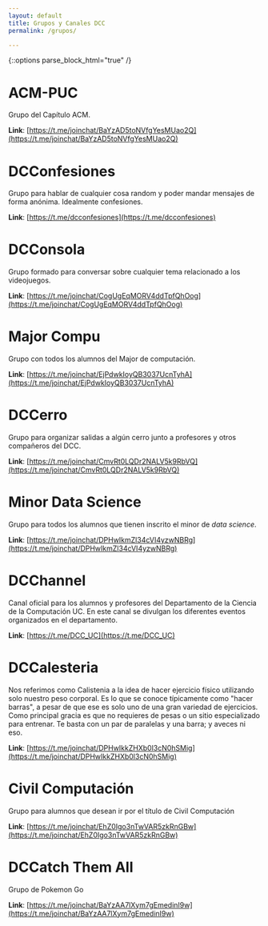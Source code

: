 ```yaml
---
layout: default
title: Grupos y Canales DCC
permalink: /grupos/

---
```

{::options parse_block_html="true" /}
<div class="grupo">

# ACM-PUC
Grupo del Capítulo ACM.

**Link**: [https://t.me/joinchat/BaYzAD5toNVfgYesMUao2Q](https://t.me/joinchat/BaYzAD5toNVfgYesMUao2Q) 

</div>

<div class="grupo">

# DCConfesiones
Grupo para hablar de cualquier cosa random y poder mandar mensajes de forma anónima. Idealmente confesiones.

**Link**: [https://t.me/dcconfesiones](https://t.me/dcconfesiones)

</div>

<div class="grupo">

# DCConsola
Grupo formado para conversar sobre cualquier tema relacionado a los videojuegos. 

**Link**: [https://t.me/joinchat/CogUgEqMORV4ddTpfQhOog](https://t.me/joinchat/CogUgEqMORV4ddTpfQhOog)

</div>

<div class="grupo">

# Major Compu
Grupo con todos los alumnos del Major de computación.

**Link**: [https://t.me/joinchat/EjPdwkIoyQB3037UcnTyhA](https://t.me/joinchat/EjPdwkIoyQB3037UcnTyhA) 

</div>

<div class="grupo">

# DCCerro
Grupo para organizar salidas a algún cerro junto a profesores y otros compañeros del DCC.

**Link**: [https://t.me/joinchat/CmvRt0LQDr2NALV5k9RbVQ](https://t.me/joinchat/CmvRt0LQDr2NALV5k9RbVQ)

</div>

<div class="grupo">

# Minor Data Science

Grupo para todos los alumnos que tienen inscrito el minor de _data science_.

**Link**: [https://t.me/joinchat/DPHwIkmZl34cVI4yzwNBRg](https://t.me/joinchat/DPHwIkmZl34cVI4yzwNBRg)

</div>

<div class="grupo">

# DCChannel

Canal oficial para los alumnos y profesores del Departamento de la Ciencia de la Computación UC. En este canal se divulgan los diferentes eventos organizados en el departamento.

**Link**: [https://t.me/DCC_UC](https://t.me/DCC_UC)

</div>

<div class="grupo">

# DCCalesteria
Nos referimos como Calistenia a la idea de hacer ejercicio físico utilizando solo nuestro peso corporal. Es lo que se conoce típicamente como "hacer barras", a pesar de que ese es solo uno de una gran variedad de ejercicios. Como principal gracia es que no requieres de pesas o un sitio especializado para entrenar. Te basta con un par de paralelas y una barra; y aveces ni eso.

**Link**: [https://t.me/joinchat/DPHwIkkZHXb0l3cN0hSMig](https://t.me/joinchat/DPHwIkkZHXb0l3cN0hSMig)

</div>

<div class="grupo">

# Civil Computación
Grupo para alumnos que desean ir por el título de Civil Computación

**Link**: [https://t.me/joinchat/EhZ0Igo3nTwVAR5zkRnGBw](https://t.me/joinchat/EhZ0Igo3nTwVAR5zkRnGBw)

</div>

<div class="grupo">

# DCCatch Them All
Grupo de Pokemon Go 

**Link**: [https://t.me/joinchat/BaYzAA7lXym7gEmedinI9w](https://t.me/joinchat/BaYzAA7lXym7gEmedinI9w)



</div>
